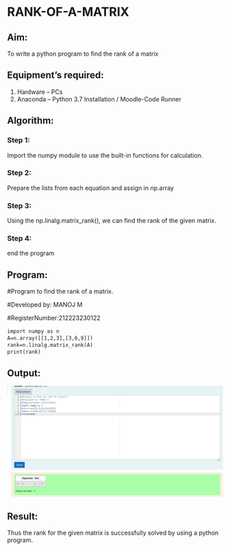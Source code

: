 # RANK-OF-A-MATRIX
## Aim:
To write a python program to find the rank of a matrix
## Equipment’s required:
1. 	Hardware – PCs
2. 	Anaconda – Python 3.7 Installation / Moodle-Code Runner
## Algorithm:
### Step 1: 
Import the numpy module to use the built-in functions for calculation.
### Step 2: 
Prepare the lists from each equation and assign in np.array
### Step 3: 
Using the np.linalg.matrix_rank(), we can find the rank of the given matrix.
### Step 4: 
end the program
## Program:
#Program to find the rank of a matrix.

#Developed by: MANOJ M

#RegisterNumber:212223230122
```
import numpy as n
A=n.array([[1,2,3],[3,6,9]])
rank=n.linalg.matrix_rank(A)
print(rank)
```
## Output:
![alt text](<Screenshot 2024-03-23 222102.png>)

## Result:
Thus the rank for the given matrix is successfully solved by  using a python program.

